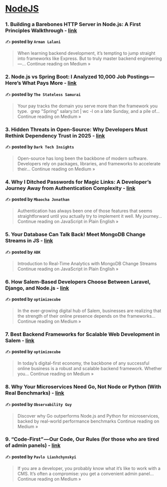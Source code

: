 
<h1><a href=https://medium.com/tag/nodejs/recommended target="_blank" rel="noopener noreferrer">NodeJS</a></h1>
<h3>1. Building a Barebones HTTP Server in Node.js: A First Principles Walkthrough - <a href="https://armanlalani5.medium.com/building-a-barebones-http-server-in-node-js-a-first-principles-walkthrough-e64673ad5a3d?source=rss------nodejs-5" target="_blank" rel="noopener noreferrer">link</a></h3>

✍️ **posted by `Arman Lalani`**

<blockquote>When learning backend development, it’s tempting to jump straight into frameworks like Express. But to truly master backend engineering —…
Continue reading on Medium »</blockquote>

<h3>2. Node.js vs Spring Boot: I Analyzed 10,000 Job Postings — Here’s What Pays More - <a href="https://medium.com/@samurai.stateless.coder/node-js-vs-spring-boot-i-analyzed-10-000-job-postings-heres-what-pays-more-8a73ab38f453?source=rss------nodejs-5" target="_blank" rel="noopener noreferrer">link</a></h3>

✍️ **posted by `The Stateless Samurai`**

<blockquote>Your pay tracks the domain you serve more than the framework you type.
 grep "Spring" salary.txt | wc -l on a late Sunday, and a pile of…
Continue reading on Medium »</blockquote>

<h3>3. Hidden Threats in Open-Source: Why Developers Must Rethink Dependency Trust in 2025 - <a href="https://medium.com/@darktechinsights/hidden-threats-in-open-source-why-developers-must-rethink-dependency-trust-in-2025-93b8a75bb557?source=rss------nodejs-5" target="_blank" rel="noopener noreferrer">link</a></h3>

✍️ **posted by `Dark Tech Insights`**

<blockquote>Open-source has long been the backbone of modern software. Developers rely on packages, libraries, and frameworks to accelerate their…
Continue reading on Medium »</blockquote>

<h3>4. Why I Ditched Passwords for Magic Links: A Developer’s Journey Away from Authentication Complexity - <a href="https://javascript.plainenglish.io/why-i-ditched-passwords-for-magic-links-a-developers-journey-away-from-authentication-complexity-a4e437b9936d?source=rss------nodejs-5" target="_blank" rel="noopener noreferrer">link</a></h3>

✍️ **posted by `Mbaocha Jonathan`**

<blockquote>Authentication has always been one of those features that seems straightforward until you actually try to implement it well. My journey…
Continue reading on JavaScript in Plain English »</blockquote>

<h3>5. Your Database Can Talk Back! Meet MongoDB Change Streams in JS - <a href="https://javascript.plainenglish.io/your-database-can-talk-back-meet-mongodb-change-streams-in-js-c096b4d56847?source=rss------nodejs-5" target="_blank" rel="noopener noreferrer">link</a></h3>

✍️ **posted by `ABK`**

<blockquote>Introduction to Real-Time Analytics with MongoDB Change Streams
Continue reading on JavaScript in Plain English »</blockquote>

<h3>6. How Salem-Based Developers Choose Between Laravel, Django, and Node.js - <a href="https://medium.com/@mckbytespraveen/how-salem-based-developers-choose-between-laravel-django-and-node-js-c83fdd20a900?source=rss------nodejs-5" target="_blank" rel="noopener noreferrer">link</a></h3>

✍️ **posted by `optimizecube`**

<blockquote>In the ever-growing digital hub of Salem, businesses are realizing that the strength of their online presence depends on the frameworks…
Continue reading on Medium »</blockquote>

<h3>7. Best Backend Frameworks for Scalable Web Development in Salem - <a href="https://medium.com/@mckbytespraveen/best-backend-frameworks-for-scalable-web-development-in-salem-1a82357973ad?source=rss------nodejs-5" target="_blank" rel="noopener noreferrer">link</a></h3>

✍️ **posted by `optimizecube`**

<blockquote>In today’s digital-first economy, the backbone of any successful online business is a robust and scalable backend framework. Whether you…
Continue reading on Medium »</blockquote>

<h3>8. Why Your Microservices Need Go, Not Node or Python (With Real Benchmarks) - <a href="https://observabilityguy.medium.com/why-your-microservices-need-go-not-node-or-python-with-real-benchmarks-5299ead02e35?source=rss------nodejs-5" target="_blank" rel="noopener noreferrer">link</a></h3>

✍️ **posted by `Observability Guy`**

<blockquote>Discover why Go outperforms Node.js and Python for microservices, backed by real-world performance benchmarks
Continue reading on Medium »</blockquote>

<h3>9. “Code-First” — Our Code, Our Rules (for those who are tired of admin panels) - <a href="https://medium.com/@pavlo.liashchynskyi/code-first-our-code-our-rules-for-those-who-are-tired-of-admin-panels-c74d8c6df370?source=rss------nodejs-5" target="_blank" rel="noopener noreferrer">link</a></h3>

✍️ **posted by `Pavlo Liashchynskyi`**

<blockquote>If you are a developer, you probably know what it’s like to work with a CMS. It’s often a compromise: you get a convenient admin panel…
Continue reading on Medium »</blockquote>

